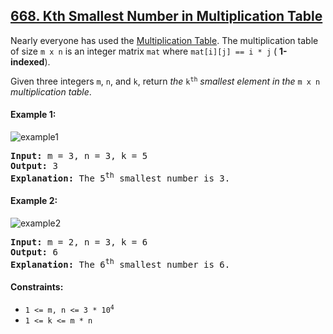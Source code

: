 ## [668. Kth Smallest Number in Multiplication Table](https://leetcode.com/problems/kth-smallest-number-in-multiplication-table/)

Nearly everyone has used the [Multiplication Table](https://en.wikipedia.org/wiki/Multiplication_table). The multiplication table of size `m x n` is an integer matrix `mat` where `mat[i][j] == i * j` ( **1-indexed**).

Given three integers `m`, `n`, and `k`, return _the_ <code>k<sup>th</sup></code> _smallest element in the_ `m x n` _multiplication table_.

#### Example 1:

![example1](https://assets.leetcode.com/uploads/2021/05/02/multtable1-grid.jpg)

<pre>
<strong>Input:</strong> m = 3, n = 3, k = 5
<strong>Output:</strong> 3
<strong>Explanation:</strong> The 5<sup>th</sup> smallest number is 3.
</pre>

#### Example 2:

![example2](https://assets.leetcode.com/uploads/2021/05/02/multtable2-grid.jpg)

<pre>
<strong>Input:</strong> m = 2, n = 3, k = 6
<strong>Output:</strong> 6
<strong>Explanation:</strong> The 6<sup>th</sup> smallest number is 6.
</pre>

#### Constraints:

-   <code>1 <= m, n <= 3 \* 10<sup>4</sup></code>
-   <code>1 <= k <= m \* n</code>

